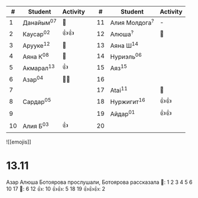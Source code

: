 
| #   | Student              | Activity |     | #   | Student                  | Activity |
| --- | -------------------- | -------- | --- | --- | ------------------------ | -------- |
| 1   | Данайым<sup>07</sup> | 🔔       |     | 11  | Алия Молдога<sup>?</sup> | -        |
| 2   | Каусар<sup>02</sup>  | 👍👍     |     | 12  | Алюша<sup>?</sup>        | 👺       |
| 3   | Арууке<sup>12</sup>  | 🔔       |     | 13  | Аяна Ш<sup>14</sup>      |          |
| 4   | Аяна К<sup>08</sup>  | 🔔       |     | 14  | Нуриэль<sup>06</sup>     |          |
| 5   | Акмарал<sup>13</sup> | 👍       |     | 15  | Аяз<sup>15</sup>         |          |
| 6   | Азар<sup>04</sup>    | 🔔👺     |     | 16  |                          |          |
| 7   |                      |          |     | 17  | Atai<sup>11</sup>        | 🔔       |
| 8   | Сардар<sup>05</sup>  |          |     | 18  | Нуржигит<sup>16</sup>    | 👍👍     |
| 9   |                      |          |     | 19  | Айдар<sup>01</sup>       | 👍👍     |
| 10  | Алия Б<sup>03</sup>  | 👍       |     | 20  |                          |          |

![[emojis]]
# 13.11
Азар Алюша Ботоярова прослушали, Ботоярова рассказала
🔔: 1 2 3 4 5 6 10 17
👺: 6 12
👍: 10
👍👍: 5 18 19
👍👍👍: 2
